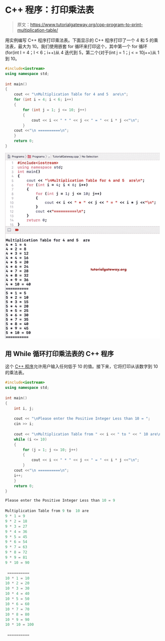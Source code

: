 # C++ 程序：打印乘法表

> 原文：<https://www.tutorialgateway.org/cpp-program-to-print-multiplication-table/>

用实例编写 C++ 程序打印乘法表。下面显示的 C++ 程序打印了一个 4 和 5 的乘法表，最大为 10。我们使用嵌套 for 循环来打印这个，其中第一个 for 循环(for(int I = 4；I < 6；i++)从 4 迭代到 5，第二个(对于(int j = 1；j < = 10j++)从 1 到 10。

```cpp
#include<iostream>
using namespace std;

int main()
{	
	cout << "\nMultiplication Table for 4 and 5  are\n";
	for (int i = 4; i < 6; i++)
	{
		for (int j = 1; j <= 10; j++)
		{
			cout << i << " * " << j << " = " << i * j <<"\n";
		}
    cout <<"\n ==========\n";
	}		
 	return 0;
}
```

![C++ Program to print Multiplication Table 1](img/1830cfca6b73263806708f784ede5b3b.png)

## 用 While 循环打印乘法表的 C++ 程序

这个 [C++ 程序](https://www.tutorialgateway.org/cpp-programs/)允许用户输入任何低于 10 的值。接下来，它将打印从该数字到 10 的乘法表。

```cpp
#include<iostream>
using namespace std;

int main()
{	
	int i, j;

	cout << "\nPlease enter the Positive Integer Less than 10 = ";
	cin >> i;

	cout << "\nMultiplication Table from " << i << " to " << " 10 are\n";
	while (i <= 10)
	{
		for (j = 1; j <= 10; j++)
		{
			cout << i << " * " << j << " = " << i * j <<"\n";
		}
    cout <<"\n ==========\n";
    i++;
	}		
 	return 0;
}
```

```cpp
Please enter the Positive Integer Less than 10 = 9

Multiplication Table from 9 to  10 are
9 * 1 = 9
9 * 2 = 18
9 * 3 = 27
9 * 4 = 36
9 * 5 = 45
9 * 6 = 54
9 * 7 = 63
9 * 8 = 72
9 * 9 = 81
9 * 10 = 90

 ==========
10 * 1 = 10
10 * 2 = 20
10 * 3 = 30
10 * 4 = 40
10 * 5 = 50
10 * 6 = 60
10 * 7 = 70
10 * 8 = 80
10 * 9 = 90
10 * 10 = 100

 ==========
```